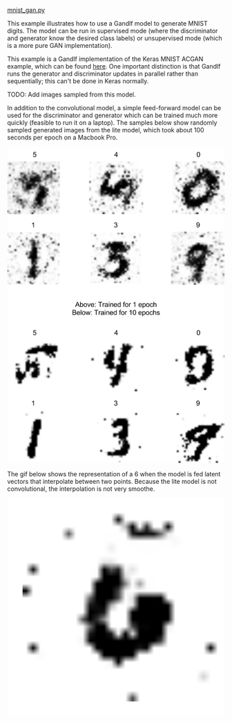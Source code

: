 [mnist_gan.py](https://github.com/codekansas/gandlf/blob/master/examples/mnist_gan.py)

This example illustrates how to use a Gandlf model to generate MNIST digits. The model can be run in supervised mode (where the discriminator and generator know the desired class labels) or unsupervised mode (which is a more pure GAN implementation).

This example is a Gandlf implementation of the Keras MNIST ACGAN example, which can be found [here](https://github.com/fchollet/keras/blob/master/examples/mnist_acgan.py). One important distinction is that Gandlf runs the generator and discriminator updates in parallel rather than sequentially; this can't be done in Keras normally.

TODO: Add images sampled from this model.

In addition to the convolutional model, a simple feed-forward model can be used for the discriminator and generator which can be trained much more quickly (feasible to run it on a laptop). The samples below show randomly sampled generated images from the lite model, which took about 100 seconds per epoch on a Macbook Pro.

![MNIST GAN Lite](../resources/mnist_gan_lite.png)

The gif below shows the representation of a 6 when the model is fed latent vectors that interpolate between two points. Because the lite model is not convolutional, the interpolation is not very smoothe.

![MNIST GAN Lite Six Gif](../resources/mnist_gan_lite_six.gif)

